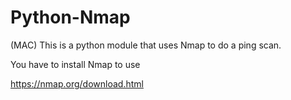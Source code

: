 # Python-Nmap
(MAC) This is a python module that uses Nmap to do a ping scan.

You have to install Nmap to use 

https://nmap.org/download.html
